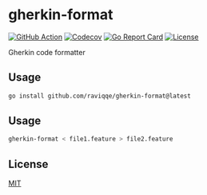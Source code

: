 # gherkin-format

[![GitHub Action](https://img.shields.io/github/actions/workflow/status/raviqqe/gherkin-format/test.yaml?branch=main&style=flat-square)](https://github.com/raviqqe/gherkin-format/actions)
[![Codecov](https://img.shields.io/codecov/c/github/raviqqe/gherkin-format.svg?style=flat-square)](https://codecov.io/gh/raviqqe/gherkin-format)
[![Go Report Card](https://goreportcard.com/badge/github.com/raviqqe/gherkin-format?style=flat-square)](https://goreportcard.com/report/github.com/raviqqe/gherkin-format)
[![License](https://img.shields.io/github/license/raviqqe/gherkin-format.svg?style=flat-square)](LICENSE)

Gherkin code formatter

## Usage

```sh
go install github.com/raviqqe/gherkin-format@latest
```

## Usage

```sh
gherkin-format < file1.feature > file2.feature
```

## License

[MIT](LICENSE)
